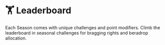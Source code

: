 # 🏋️ Leaderboard

Each Season comes with unique challenges and point modifiers. Climb the leaderboard in seasonal challenges for bragging rights and beradrop allocation.
